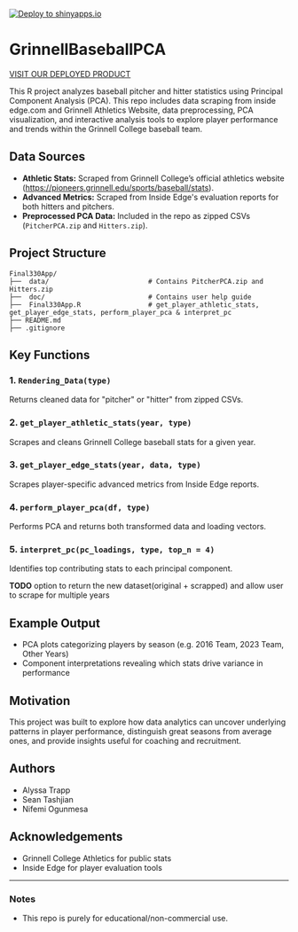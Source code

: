 [![Deploy to shinyapps.io](https://github.com/Nogunmesa/GrinnellBaseballPCA/actions/workflows/deploy.yml/badge.svg)](https://github.com/Nogunmesa/GrinnellBaseballPCA/actions/workflows/deploy.yml)
# GrinnellBaseballPCA
[VISIT OUR DEPLOYED PRODUCT](https://baseballteam.shinyapps.io/GrinnellBaseballPCA/)

This R project analyzes baseball pitcher and hitter statistics using Principal Component Analysis (PCA). This repo includes data scraping from inside edge.com and Grinnell Athletics Website, data preprocessing, PCA visualization, and interactive analysis tools to explore player performance and trends within the Grinnell College baseball team.

## Data Sources

- **Athletic Stats:** Scraped from Grinnell College’s official athletics website (https://pioneers.grinnell.edu/sports/baseball/stats).
- **Advanced Metrics:** Scraped from Inside Edge's evaluation reports for both hitters and pitchers.
- **Preprocessed PCA Data:** Included in the repo as zipped CSVs (`PitcherPCA.zip` and `Hitters.zip`).

## Project Structure
```
Final330App/
├──  data/                         # Contains PitcherPCA.zip and Hitters.zip
├──  doc/                          # Contains user help guide
├──  Final330App.R                 # get_player_athletic_stats, get_player_edge_stats, perform_player_pca & interpret_pc
├── README.md
├── .gitignore
```
## Key Functions

### 1. `Rendering_Data(type)`
Returns cleaned data for "pitcher" or "hitter" from zipped CSVs.

### 2. `get_player_athletic_stats(year, type)`
Scrapes and cleans Grinnell College baseball stats for a given year.

### 3. `get_player_edge_stats(year, data, type)`
Scrapes player-specific advanced metrics from Inside Edge reports.

### 4. `perform_player_pca(df, type)`
Performs PCA and returns both transformed data and loading vectors.

### 5. `interpret_pc(pc_loadings, type, top_n = 4)`
Identifies top contributing stats to each principal component.

**TODO** option to return the new dataset(original + scrapped) and allow user to scrape for multiple years

## Example Output

- PCA plots categorizing players by season (e.g. 2016 Team, 2023 Team, Other Years)
- Component interpretations revealing which stats drive variance in performance

## Motivation

This project was built to explore how data analytics can uncover underlying patterns in player performance, distinguish great seasons from average ones, and provide insights useful for coaching and recruitment.

## Authors

- Alyssa Trapp
- Sean Tashjian
- Nifemi Ogunmesa
  
## Acknowledgements

- Grinnell College Athletics for public stats
- Inside Edge for player evaluation tools

---

### Notes

- This repo is purely for educational/non-commercial use.
